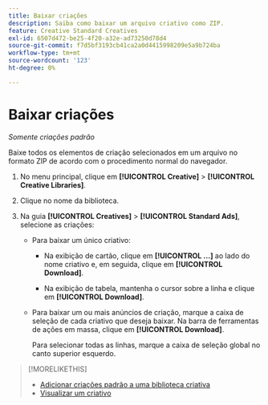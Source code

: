 ```yaml
---
title: Baixar criações
description: Saiba como baixar um arquivo criativo como ZIP.
feature: Creative Standard Creatives
exl-id: 6507d472-be25-4f20-a32e-ad73250d78d4
source-git-commit: f7d5bf3193cb41ca2a0d4415998209e5a9b724ba
workflow-type: tm+mt
source-wordcount: '123'
ht-degree: 0%

---
```


# Baixar criações

*Somente criações padrão*

Baixe todos os elementos de criação selecionados em um arquivo no formato ZIP de acordo com o procedimento normal do navegador.

1. No menu principal, clique em **[!UICONTROL Creative]** > **[!UICONTROL Creative Libraries]**.

1. Clique no nome da biblioteca.

1. Na guia **[!UICONTROL Creatives]** > **[!UICONTROL Standard Ads]**, selecione as criações:

   * Para baixar um único criativo:

      * Na exibição de cartão, clique em **[!UICONTROL ...]** ao lado do nome criativo e, em seguida, clique em **[!UICONTROL Download]**.

      * Na exibição de tabela, mantenha o cursor sobre a linha e clique em **[!UICONTROL Download]**.

   * Para baixar um ou mais anúncios de criação, marque a caixa de seleção de cada criativo que deseja baixar. Na barra de ferramentas de ações em massa, clique em **[!UICONTROL Download]**.

     Para selecionar todas as linhas, marque a caixa de seleção global no canto superior esquerdo.

>[!MORELIKETHIS]
>
>* [Adicionar criações padrão a uma biblioteca criativa](creative-add-standard.md)
>* [Visualizar um criativo](creative-preview.md)
